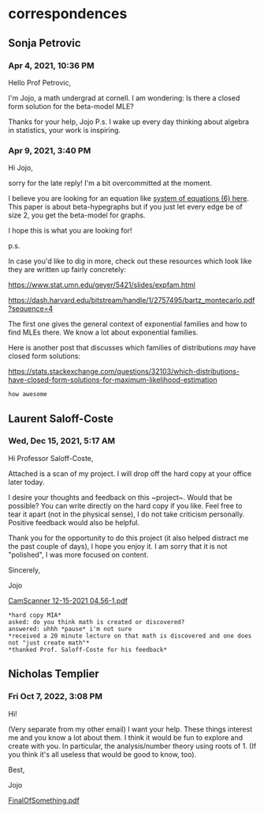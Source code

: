 # correspondences

## Sonja Petrovic
### Apr 4, 2021, 10:36 PM
Hello Prof Petrovic,

I'm Jojo, a math undergrad at cornell. I am wondering: 
Is there a closed form solution for the beta-model MLE?

Thanks for your help, Jojo
P.s. I wake up every day thinking about algebra in statistics, your work is inspiring.
### Apr 9, 2021, 3:40 PM
Hi Jojo,

sorry for the late reply! I'm a bit overcommitted at the moment. 

I believe you are looking for an equation like [system of equations (6) here](https://arxiv.org/pdf/1407.1004.pdf). This paper is about beta-hypegraphs but if you just let every edge be of size 2, you get the beta-model for graphs. 

I hope this is what you are looking for!

p.s. 

In case you'd like to dig in more, check out these resources which look like they are written up fairly concretely:

https://www.stat.umn.edu/geyer/5421/slides/expfam.html

https://dash.harvard.edu/bitstream/handle/1/2757495/bartz_montecarlo.pdf?sequence=4

The first one gives the general context of exponential families and how to find MLEs there. We know a lot about exponential families.

Here is another post that discusses which families of distributions *may* have closed form solutions: 

https://stats.stackexchange.com/questions/32103/which-distributions-have-closed-form-solutions-for-maximum-likelihood-estimation

```how awesome```

## Laurent Saloff-Coste
### Wed, Dec 15, 2021, 5:17 AM
Hi Professor Saloff-Coste,

Attached is a scan of my project. I will drop off the hard copy at your office later today.

I desire your thoughts and feedback on this ~project~. Would that be possible? You can write directly on the hard copy if you like. Feel free to tear it apart (not in the physical sense), I do not take criticism personally. Positive feedback would also be helpful.

Thank you for the opportunity to do this project (it also helped distract me the past couple of days), I hope you enjoy it. I am sorry that it is not "polished", I was more focused on content.

Sincerely,

Jojo

[CamScanner 12-15-2021 04.56-1.pdf](cor/CamScanner%2012-15-2021%2004.56-1.pdf)

```
*hard copy MIA*
asked: do you think math is created or discovered?
answered: uhhh *pause* i'm not sure
*received a 20 minute lecture on that math is discovered and one does not "just create math"*
*thanked Prof. Saloff-Coste for his feedback*
```

## Nicholas Templier
### Fri Oct 7, 2022, 3:08 PM
Hi!

(Very separate from my other email) I want your help. These things interest me and you know a lot about them. I think it would be fun to explore and create with you. In particular, the analysis/number theory using roots of 1. (If you think it's all useless that would be good to know, too).

Best,

Jojo

[FinalOfSomething.pdf](cor/FinalOfSomething.pdf)